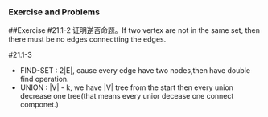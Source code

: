 ### Exercise and Problems
##Exercise
#21.1-2
证明逆否命题。If two vertex are not in the same set, then there must be no edges connectting the edges.

#21.1-3
* FIND-SET : 2|E|, cause every edge have two nodes,then have double find operation.
* UNION : |V| - k, we have |V| tree from the start then every union decrease one tree(that means every unior
decease one connect componet.)
